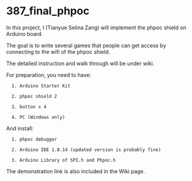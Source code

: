 # 387_final_phpoc

In this project, I (Tianyue Selina Zang) will implement the phpoc shield on Arduino board. 

The goal is to write several games that people can get access by connecting to the wifi of the phpoc shield. 

The detailed instruction and walk through will be under wiki. 

For preparation, you need to have: 

      1. Arduino Starter Kit
      
      2. phpoc shield 2 
      
      3. button x 4 
      
      4. PC (Windows only)

 And install:
 
      1. phpoc debugger
      
      2. Arduino IDE 1.8.14 (updated version is probably fine)

      3. Arduino Library of SPI.h and Phpoc.h
 
 The demonstration link is also included in the Wiki page. 
